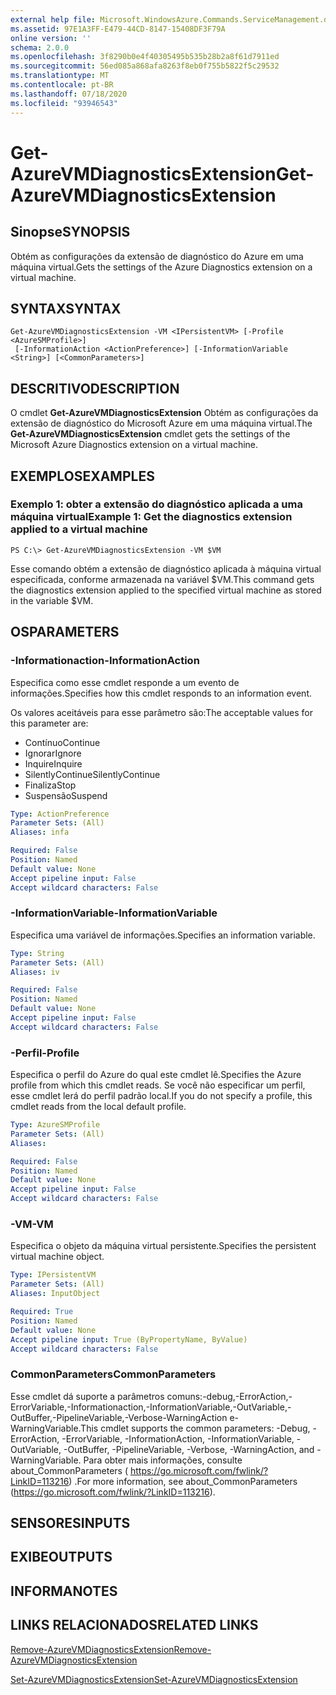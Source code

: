 ```yaml
---
external help file: Microsoft.WindowsAzure.Commands.ServiceManagement.dll-Help.xml
ms.assetid: 97E1A3FF-E479-44CD-8147-15408DF3F79A
online version: ''
schema: 2.0.0
ms.openlocfilehash: 3f8290b0e4f40305495b535b28b2a8f61d7911ed
ms.sourcegitcommit: 56ed085a868afa8263f8eb0f755b5822f5c29532
ms.translationtype: MT
ms.contentlocale: pt-BR
ms.lasthandoff: 07/18/2020
ms.locfileid: "93946543"
---
```

# <span data-ttu-id="9d135-101">Get-AzureVMDiagnosticsExtension</span><span class="sxs-lookup"><span data-stu-id="9d135-101">Get-AzureVMDiagnosticsExtension</span></span>

## <span data-ttu-id="9d135-102">Sinopse</span><span class="sxs-lookup"><span data-stu-id="9d135-102">SYNOPSIS</span></span>
<span data-ttu-id="9d135-103">Obtém as configurações da extensão de diagnóstico do Azure em uma máquina virtual.</span><span class="sxs-lookup"><span data-stu-id="9d135-103">Gets the settings of the Azure Diagnostics extension on a virtual machine.</span></span>

## <span data-ttu-id="9d135-104">SYNTAX</span><span class="sxs-lookup"><span data-stu-id="9d135-104">SYNTAX</span></span>

```
Get-AzureVMDiagnosticsExtension -VM <IPersistentVM> [-Profile <AzureSMProfile>]
 [-InformationAction <ActionPreference>] [-InformationVariable <String>] [<CommonParameters>]
```

## <span data-ttu-id="9d135-105">DESCRITIVO</span><span class="sxs-lookup"><span data-stu-id="9d135-105">DESCRIPTION</span></span>
<span data-ttu-id="9d135-106">O cmdlet **Get-AzureVMDiagnosticsExtension** Obtém as configurações da extensão de diagnóstico do Microsoft Azure em uma máquina virtual.</span><span class="sxs-lookup"><span data-stu-id="9d135-106">The **Get-AzureVMDiagnosticsExtension** cmdlet gets the settings of the Microsoft Azure Diagnostics extension on a virtual machine.</span></span>

## <span data-ttu-id="9d135-107">EXEMPLOS</span><span class="sxs-lookup"><span data-stu-id="9d135-107">EXAMPLES</span></span>

### <span data-ttu-id="9d135-108">Exemplo 1: obter a extensão do diagnóstico aplicada a uma máquina virtual</span><span class="sxs-lookup"><span data-stu-id="9d135-108">Example 1: Get the diagnostics extension applied to a virtual machine</span></span>
```
PS C:\> Get-AzureVMDiagnosticsExtension -VM $VM
```

<span data-ttu-id="9d135-109">Esse comando obtém a extensão de diagnóstico aplicada à máquina virtual especificada, conforme armazenada na variável $VM.</span><span class="sxs-lookup"><span data-stu-id="9d135-109">This command gets the diagnostics extension applied to the specified virtual machine as stored in the variable $VM.</span></span>

## <span data-ttu-id="9d135-110">OS</span><span class="sxs-lookup"><span data-stu-id="9d135-110">PARAMETERS</span></span>

### <span data-ttu-id="9d135-111">-Informationaction</span><span class="sxs-lookup"><span data-stu-id="9d135-111">-InformationAction</span></span>
<span data-ttu-id="9d135-112">Especifica como esse cmdlet responde a um evento de informações.</span><span class="sxs-lookup"><span data-stu-id="9d135-112">Specifies how this cmdlet responds to an information event.</span></span>

<span data-ttu-id="9d135-113">Os valores aceitáveis para esse parâmetro são:</span><span class="sxs-lookup"><span data-stu-id="9d135-113">The acceptable values for this parameter are:</span></span>

- <span data-ttu-id="9d135-114">Contínuo</span><span class="sxs-lookup"><span data-stu-id="9d135-114">Continue</span></span>
- <span data-ttu-id="9d135-115">Ignorar</span><span class="sxs-lookup"><span data-stu-id="9d135-115">Ignore</span></span>
- <span data-ttu-id="9d135-116">Inquire</span><span class="sxs-lookup"><span data-stu-id="9d135-116">Inquire</span></span>
- <span data-ttu-id="9d135-117">SilentlyContinue</span><span class="sxs-lookup"><span data-stu-id="9d135-117">SilentlyContinue</span></span>
- <span data-ttu-id="9d135-118">Finaliza</span><span class="sxs-lookup"><span data-stu-id="9d135-118">Stop</span></span>
- <span data-ttu-id="9d135-119">Suspensão</span><span class="sxs-lookup"><span data-stu-id="9d135-119">Suspend</span></span>

```yaml
Type: ActionPreference
Parameter Sets: (All)
Aliases: infa

Required: False
Position: Named
Default value: None
Accept pipeline input: False
Accept wildcard characters: False
```

### <span data-ttu-id="9d135-120">-InformationVariable</span><span class="sxs-lookup"><span data-stu-id="9d135-120">-InformationVariable</span></span>
<span data-ttu-id="9d135-121">Especifica uma variável de informações.</span><span class="sxs-lookup"><span data-stu-id="9d135-121">Specifies an information variable.</span></span>

```yaml
Type: String
Parameter Sets: (All)
Aliases: iv

Required: False
Position: Named
Default value: None
Accept pipeline input: False
Accept wildcard characters: False
```

### <span data-ttu-id="9d135-122">-Perfil</span><span class="sxs-lookup"><span data-stu-id="9d135-122">-Profile</span></span>
<span data-ttu-id="9d135-123">Especifica o perfil do Azure do qual este cmdlet lê.</span><span class="sxs-lookup"><span data-stu-id="9d135-123">Specifies the Azure profile from which this cmdlet reads.</span></span>
<span data-ttu-id="9d135-124">Se você não especificar um perfil, esse cmdlet lerá do perfil padrão local.</span><span class="sxs-lookup"><span data-stu-id="9d135-124">If you do not specify a profile, this cmdlet reads from the local default profile.</span></span>

```yaml
Type: AzureSMProfile
Parameter Sets: (All)
Aliases: 

Required: False
Position: Named
Default value: None
Accept pipeline input: False
Accept wildcard characters: False
```

### <span data-ttu-id="9d135-125">-VM</span><span class="sxs-lookup"><span data-stu-id="9d135-125">-VM</span></span>
<span data-ttu-id="9d135-126">Especifica o objeto da máquina virtual persistente.</span><span class="sxs-lookup"><span data-stu-id="9d135-126">Specifies the persistent virtual machine object.</span></span>

```yaml
Type: IPersistentVM
Parameter Sets: (All)
Aliases: InputObject

Required: True
Position: Named
Default value: None
Accept pipeline input: True (ByPropertyName, ByValue)
Accept wildcard characters: False
```

### <span data-ttu-id="9d135-127">CommonParameters</span><span class="sxs-lookup"><span data-stu-id="9d135-127">CommonParameters</span></span>
<span data-ttu-id="9d135-128">Esse cmdlet dá suporte a parâmetros comuns:-debug,-ErrorAction,-ErrorVariable,-Informationaction,-InformationVariable,-OutVariable,-OutBuffer,-PipelineVariable,-Verbose-WarningAction e-WarningVariable.</span><span class="sxs-lookup"><span data-stu-id="9d135-128">This cmdlet supports the common parameters: -Debug, -ErrorAction, -ErrorVariable, -InformationAction, -InformationVariable, -OutVariable, -OutBuffer, -PipelineVariable, -Verbose, -WarningAction, and -WarningVariable.</span></span> <span data-ttu-id="9d135-129">Para obter mais informações, consulte about_CommonParameters ( https://go.microsoft.com/fwlink/?LinkID=113216) .</span><span class="sxs-lookup"><span data-stu-id="9d135-129">For more information, see about_CommonParameters (https://go.microsoft.com/fwlink/?LinkID=113216).</span></span>

## <span data-ttu-id="9d135-130">SENSORES</span><span class="sxs-lookup"><span data-stu-id="9d135-130">INPUTS</span></span>

## <span data-ttu-id="9d135-131">EXIBE</span><span class="sxs-lookup"><span data-stu-id="9d135-131">OUTPUTS</span></span>

## <span data-ttu-id="9d135-132">INFORMA</span><span class="sxs-lookup"><span data-stu-id="9d135-132">NOTES</span></span>

## <span data-ttu-id="9d135-133">LINKS RELACIONADOS</span><span class="sxs-lookup"><span data-stu-id="9d135-133">RELATED LINKS</span></span>

[<span data-ttu-id="9d135-134">Remove-AzureVMDiagnosticsExtension</span><span class="sxs-lookup"><span data-stu-id="9d135-134">Remove-AzureVMDiagnosticsExtension</span></span>](./Remove-AzureVMDiagnosticsExtension.md)

[<span data-ttu-id="9d135-135">Set-AzureVMDiagnosticsExtension</span><span class="sxs-lookup"><span data-stu-id="9d135-135">Set-AzureVMDiagnosticsExtension</span></span>](./Set-AzureVMDiagnosticsExtension.md)


